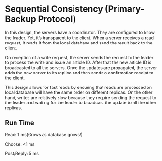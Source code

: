 # Sequential Consistency (Primary-Backup Protocol)

In this design, the servers have a coordinator. They are configured to know the leader. Yet, it’s transparent to the client. When a server receives a read request, it reads it from the local database and send the result back to the client.

On reception of a write request, the server sends the request to the leader to process the write and issue an article ID. After that the new article ID is broadcasted to all the servers. Once the updates are propagated, the server adds the new server to its replica and then sends a confirmation receipt to the client.

This design allows for fast reads by ensuring that reads are processed on local database will have the same order on different replicas. On the other hand, writes are relatively slow because they require sending the request to the leader and waiting for the leader to broadcast the update to all the other replicas.

## Run Time
Read: 1 ms(Grows as database grows!)

Choose: <1 ms

Post/Reply: 5 ms
